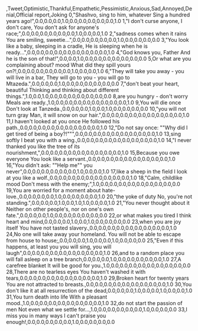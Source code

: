 ,Tweet,Optimistic,Thankful,Empathetic,Pessimistic,Anxious,Sad,Annoyed,Denial,Official report,Joking
0,"Shashvo, sing to him, whatever Sing a hundred years ago!",0.0,0.0,0.0,1.0,0.0,0.0,0.0,0.0,0.0,1.0
1,"I don't curse anyone, I don't care, You don't ask for anyone's race;",0.0,0.0,0.0,0.0,0.0,0.0,1.0,0.0,0.0,1.0
2,"sadness comes when it rains You are smiling, sweetie...",0.0,0.0,0.0,0.0,0.0,1.0,0.0,0.0,0.0,0.0
3,"You look like a baby, sleeping in a cradle, He is sleeping when he is ready...",0.0,0.0,0.0,0.0,0.0,0.0,0.0,0.0,0.0,1.0
4,"God knows you, Father And he is the son of that!",0.0,0.0,1.0,0.0,0.0,0.0,0.0,0.0,0.0,0.0
5,Or what are you complaining about? mood What did they spill yours on?!,0.0,0.0,0.0,0.0,0.0,0.0,1.0,0.0,0.0,1.0
6,"They will take you away - you will live in a bar, They will go to you - you will go to Mtazeda.",0.0,0.0,0.0,1.0,0.0,0.0,0.0,0.0,0.0,0.0
7,"don't beat your heart, beautiful Thinking and thinking about different things.",1.0,0.0,1.0,0.0,0.0,0.0,0.0,0.0,0.0,0.0
8,are you hungry - don't worry Meals are ready.,1.0,0.0,0.0,0.0,0.0,0.0,0.0,0.0,0.0,1.0
9,You will die once Don't look at Tanzeda.,0.0,0.0,0.0,1.0,0.0,1.0,0.0,0.0,0.0,0.0
10,"you will not turn gray Man, it will snow on our hair.",0.0,0.0,0.0,0.0,0.0,0.0,0.0,0.0,0.0,1.0
11,I haven't looked at you once He followed his path.,0.0,0.0,0.0,0.0,0.0,0.0,0.0,0.0,0.0,1.0
12,"Do not say once: ""Why did I get tired of being a boy?!""",0.0,0.0,0.0,0.0,0.0,0.0,0.0,0.0,0.0,1.0
13,sing softly I beat you with a wing.,0.0,0.0,0.0,0.0,0.0,0.0,0.0,0.0,0.0,1.0
14,"I never thanked you like the tree of its nourishment,",0.0,0.0,0.0,0.0,0.0,0.0,0.0,0.0,0.0,1.0
15,Because you owe everyone You look like a servant.,0.0,0.0,0.0,0.0,0.0,0.0,0.0,0.0,0.0,1.0
16,"You didn't ask: ""Help me"" you never",0.0,0.0,0.0,0.0,0.0,0.0,1.0,0.0,0.0,1.0
17,like a sheep in the field I look at you like a wolf.,0.0,0.0,0.0,0.0,0.0,0.0,0.0,0.0,0.0,1.0
18,"Calm, childlike mood Don't mess with the enemy;",1.0,0.0,0.0,0.0,0.0,0.0,0.0,0.0,0.0,0.0
19,You are worried for a moment about hate-love.,0.0,0.0,0.0,0.0,1.0,0.0,0.0,0.0,0.0,1.0
20,"the yoke of duty No, you're not standing.",0.0,0.0,0.0,1.0,0.0,1.0,1.0,0.0,0.0,1.0
21,"You never thought about it Neither on other people's, nor on one's own fate.",0.0,0.0,0.0,1.0,0.0,0.0,0.0,0.0,0.0,0.0
22,or what makes you tired I think heart and mind,0.0,0.0,0.0,1.0,0.0,1.0,0.0,0.0,0.0,0.0
23,when you are joy itself You have not tasted slavery.,0.0,0.0,0.0,0.0,0.0,0.0,0.0,0.0,0.0,1.0
24,No one will take away your homeland. You will not be able to escape from house to house;,0.0,0.0,0.0,1.0,0.0,0.0,1.0,0.0,0.0,0.0
25,"Even if this happens, at least you you will sing, you will laugh",0.0,0.0,0.0,0.0,0.0,0.0,0.0,0.0,0.0,1.0
26,and to a random place you will fall asleep on a tree branch,0.0,0.0,0.0,1.0,0.0,0.0,0.0,0.0,0.0,1.0
27,A carefree blanket It will be good for you.,1.0,0.0,0.0,0.0,0.0,0.0,0.0,0.0,0.0,0.0
28,There are no tearless eyes You haven't washed it with tears,0.0,0.0,0.0,0.0,0.0,0.0,0.0,0.0,0.0,1.0
29,Broken heart for twenty years You are not attracted to breasts.,0.0,0.0,0.0,0.0,0.0,0.0,0.0,0.0,0.0,1.0
30,You don't like it at all resurrection of the dead,0.0,0.0,0.0,1.0,0.0,0.0,1.0,0.0,0.0,1.0
31,You turn death into life With a pleasant mood.,1.0,0.0,0.0,0.0,0.0,0.0,0.0,0.0,0.0,1.0
32,do not start the passion of men Not even what we settle for...,1.0,0.0,0.0,0.0,0.0,0.0,1.0,0.0,0.0,0.0
33,I miss you in many ways I can't praise you enough!,0.0,0.0,0.0,0.0,0.0,1.0,0.0,0.0,0.0,0.0
